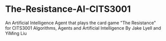 # The-Resistance-AI-CITS3001
An Artificial Intelligence Agent that plays the card game "The Resistance" for CITS3001 Algorithms, Agents and Artificial Intelligence
By Jake Lyell and YiMing Liu
